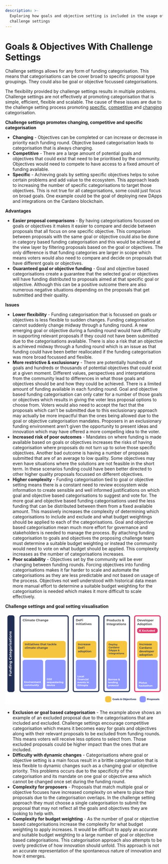 ```yaml
---
description: >-
  Exploring how goals and objective setting is included in the usage of
  challenge settings
---
```


# Goals & Objectives With Challenge Settings

Challenge settings allows for any form of funding categorisation. This means that categorisations can be cover broad to specific proposal type groupings. They could also be goal or objective focussed categorisations.

The flexibility provided by challenge settings results in multiple problems. Challenge settings are not effectively at promoting categorisation that is simple, efficient, flexible and scalable. The cause of these issues are due to the challenge setting process promoting [specific](../categorisation-analysis/broad-vs-specific-categorisation.md), [competitive](../categorisation-analysis/inclusive-vs-competitive-categorisation.md) and [changing](../categorisation-analysis/recurring-vs-changing-categorisation.md) categorisation.



**Challenge settings promotes changing, competitive and specific categorisation**

* **Changing** - Objectives can be completed or can increase or decrease in priority each funding round. Objective based categorisation leads to categorisation that is always changing.
* **Competitive** - There are a large amount of potential goals and objectives that could exist that need to be prioritised by the community. Objectives would need to compete to have access to a fixed amount of funding available.
* **Specific** - Achieving goals by setting specific objectives helps to solve certain problems and add value to the ecosystem. This approach leads to increasing the number of specific categorisations to target those objectives. This is not true for all categorisations, some could just focus on broad goals. One example could be the goal of deploying new DApps and integrations on the Cardano blockchain.



**Advantages**

* **Easier proposal comparisons** - By having categorisations focussed on goals or objectives it makes it easier to compare and decide between proposals that all focus on one specific objective. This comparison between proposals with the same goal or objective could also be done in category based funding categorisation and this would be achieved at the view layer by filtering proposals based on the goal or objectives. The only difference is that funding categories are larger in scope which means voters would also need to compare and decide on proposals that have different goals or objectives.
* **Guaranteed goal or objective funding** - Goal and objective based categorisations create a guarantee that the selected goal or objectives will have funding distributed to proposals aimed at that specific goal or objective. Although this can be a positive outcome there are also numerous negative situations depending on the proposals that get submitted and their quality.



**Issues**

* **Lower flexibility** - Funding categorisation that is focussed on goals or objectives is less flexible to sudden changes. Funding categorisation cannot suddenly change midway through a funding round. A new emerging goal or objective during a funding round would have difficulty in supporting relevant proposals if they could not have been submitted due to the categorisations available. There is also a risk that an objective is achieved midway through a funding round which is an issue as that funding could have been better reallocated if the funding categorisation was more broad focussed and flexible.
* **More restrictive & exclusionary** - There are potentially hundreds of goals and hundreds or thousands of potential objectives that could exist at a given moment. Different values, perspectives and interpretations from the community lead to differences in what those goals and objectives should be and how they could be achieved. There is a limited amount of funding available in each funding round. Goal and objective based funding categorisation can only cater for a number of those goals or objectives which results in giving the voter less proposal options to choose from. Voters would also need to accept the fact that the proposals which can’t be submitted due to this exclusionary approach may actually be more impactful than the ones being allowed due to the goal or objective categorisation mandates. Proposers in an exclusionary funding environment aren’t given the opportunity to present ideas and innovation which may have offered a more compelling idea to the voter.
* **Increased risk of poor outcomes** - Mandates on where funding is made available based on goals or objectives increases the risks of having categorisation where proposals do not turn up to solve those specific objectives. Another bad outcome is having a number of proposals submitted that are of an average to low quality. Some objectives may even have situations where the solutions are not feasible in the short term. In these scenarios funding could have been better directed to other higher quality proposals focussed on different objectives.
* **Higher complexity** - Funding categorisation tied to goal or objective setting means there is a constant need to review ecosystem wide information to create sensible and well informed justifications on which goal and objective based categorisations to suggest and vote for. The more goal and objective based funding categorisations used the less funding that can be distributed between them from a fixed available amount. This massively increases the complexity of determining which categorisations to include and exclude and what budget weightings should be applied to each of the categorisations. Goal and objective based categorisation mean much more effort for governance and stakeholders is needed to manage the process. By attaching funding categorisation to goals and objectives the proposing challenge team must determine a suitable budget weighting or instead the community would need to vote on what budget should be applied. This complexity increases as the number of categorisations increases.
* **Poor scalability** - Objectives set by the community will be ever changing between funding rounds. Forcing objectives into funding categorisations makes it far harder to scale and automate the categorisations as they are less predictable and not based on usage of the process. Objectives not well understood with historical data mean more manual effort to determine a suitable budget weighting for the categorisation is needed which makes it more difficult to scale effectively.



**Challenge settings and goal setting visualisation**

![](../.gitbook/assets/challenges-and-goals.png)

* **Exclusion or goal based categorisation** - The example above shows an example of an excluded proposal due to the categorisations that are included and excluded. Challenge settings encourage competitive categorisation which means it becomes easy for goals and objectives along with their relevant proposals to be excluded from funding rounds. This means voters will receive less options to select from. Those excluded proposals could be higher impact than the ones that are included.
* **Difficulty with dynamic changes** - Categorisations where goal or objective setting is a main focus result in a brittle categorisation that is less flexible to dynamic changes such as a changing goal or objective priority. This problems occurs due to the specificity of the categorisation and its mandate on one goal or objective area which cannot be changed once set during the funding round.
* **Complexity for proposers** - Proposals that match multiple goal or objective focuses have increased complexity on where to place their proposals due to the categorisation overlaps. In the challenge setting approach they must choose a single categorisation to submit the proposal that may not reflect all the goals and objectives they are looking to help with.
* **Complexity for budget weighting** - As the number of goal or objective based categorisations increase the complexity for what budget weighting to apply increases. It would be difficult to apply an accurate and suitable budget weighting to a large number of goal or objective based categorisations. This categorisation approach also attempts to be overly predictive of how innovation should unfold. This approach is not an accurate representation of the spontaneous nature of innovation and how it emerges.
